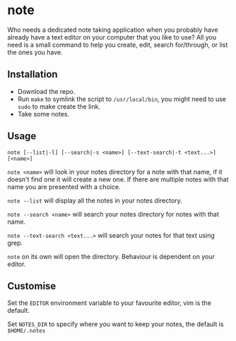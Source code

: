 # note

Who needs a dedicated note taking application when you probably have already
have a text editor on your computer that you like to use? All you need is a
small command to help you create, edit, search for/through, or list the ones you
have.

## Installation

* Download the repo.
* Run `make` to symlink the script to `/usr/local/bin`, you might need to use
`sudo` to make create the link.
* Take some notes.

## Usage

`note [--list|-l] [--search|-s <name>] [--text-search|-t <text...>] [<name>]`

`note <name>` will look in your notes directory for a note with that name, if it
doesn't find one it will create a new one. If there are multiple notes with that
name you are presented with a choice.

`note --list` will display all the notes in your notes directory.

`note --search <name>` will search your notes directory for notes with that
name.

`note --text-search <text...>` will search your notes for that text using grep.

`note` on its own will open the directory. Behaviour is dependent on your
editor.

## Customise

Set the `EDITOR` environment variable to your favourite editor, vim is the
default.

Set `NOTES_DIR` to specify where you want to keep your notes, the default is
`$HOME/.notes`
